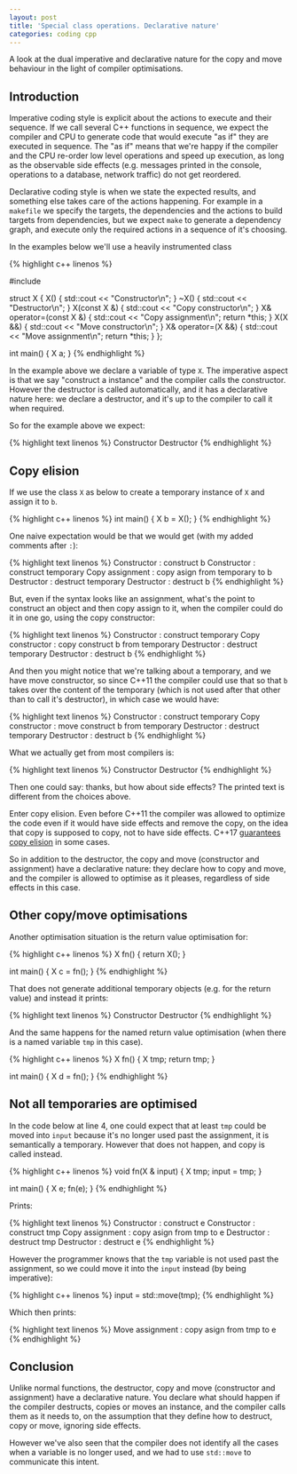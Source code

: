 ```yaml
---
layout: post
title: 'Special class operations. Declarative nature'
categories: coding cpp
---
```


A look at the dual imperative and declarative nature for the copy and move
behaviour in the light of compiler optimisations.


## Introduction

Imperative coding style is explicit about the actions to execute and their
sequence. If we call several C++ functions in sequence, we expect the compiler
and CPU to generate code that would execute "as if" they are executed in
sequence.  The "as if" means that we're happy if the compiler and the CPU
re-order low level operations and speed up execution, as long as the observable
side effects (e.g.  messages printed in the console, operations to a database,
network traffic) do not get reordered.

Declarative coding style is when we state the expected results, and something
else takes care of the actions happening. For example in a `makefile` we
specify the targets, the dependencies and the actions to build targets from
dependencies, but we expect `make` to generate a dependency graph, and execute
only the required actions in a sequence of it's choosing.

In the examples below we'll use a heavily instrumented class

{% highlight c++ linenos %}

#include <iostream>

struct X
{
  X() { std::cout << "Constructor\n"; }
  ~X() { std::cout << "Destructor\n"; }
  X(const X &) { std::cout << "Copy constructor\n"; }
  X& operator=(const X &) { std::cout << "Copy assignment\n"; return *this; }
  X(X &&) { std::cout << "Move constructor\n"; }
  X& operator=(X &&) { std::cout << "Move assignment\n"; return *this; }
};

int main()
{
  X a;
}
{% endhighlight %}

In the example above we declare a variable of type `X`. The imperative aspect
is that we say "construct a instance" and the compiler calls the constructor.
However the destructor is called automatically, and it has a declarative nature
here: we declare a destructor, and it's up to the compiler to call it when
required.

So for the example above we expect:

{% highlight text linenos %}
Constructor
Destructor
{% endhighlight %}


## Copy elision

If we use the class `X` as below to create a temporary instance of `X` and
assign it to `b`.

{% highlight c++ linenos %}
int main()
{
  X b = X();
}
{% endhighlight %}

One naive expectation would be that we would get (with my added comments after
`:`):

{% highlight text linenos %}
Constructor : construct b
Constructor : construct temporary
Copy assignment : copy asign from temporary to b
Destructor : destruct temporary
Destructor : destruct b
{% endhighlight %}

But, even if the syntax looks like an assignment, what's the point to construct
an object and then copy assign to it, when the compiler could do it in one go,
using the copy constructor:

{% highlight text linenos %}
Constructor : construct temporary
Copy constructor : copy construct b from temporary
Destructor : destruct temporary
Destructor : destruct b
{% endhighlight %}

And then you might notice that we're talking about a temporary, and we have
move constructor, so since C++11 the compiler could use that so that `b` takes
over the content of the temporary (which is not used after that other than to
call it's destructor), in which case we would have:

{% highlight text linenos %}
Constructor : construct temporary
Copy constructor : move construct b from temporary
Destructor : destruct temporary
Destructor : destruct b
{% endhighlight %}

What we actually get from most compilers is:

{% highlight text linenos %}
Constructor
Destructor
{% endhighlight %}

Then one could say: thanks, but how about side effects? The printed text is
different from the choices above.

Enter copy elision. Even before C++11 the compiler was allowed to optimize the
code even if it would have side effects and remove the copy, on the idea that
copy is supposed to copy, not to have side effects. C++17 [guarantees copy
elision][cpp17-copy-elision] in some cases.

So in addition to the destructor, the copy and move (constructor and
assignment) have a declarative nature: they declare how to copy and move, and
the compiler is allowed to optimise as it pleases, regardless of side effects
in this case.


## Other copy/move optimisations

Another optimisation situation is the return value optimisation for:

{% highlight c++ linenos %}
X fn()
{
  return X();
}

int main()
{
  X c = fn();
}
{% endhighlight %}

That does not generate additional temporary objects (e.g. for the return value)
and instead it prints:

{% highlight text linenos %}
Constructor
Destructor
{% endhighlight %}

And the same happens for the named return value optimisation (when there is a
named variable `tmp` in this case).

{% highlight c++ linenos %}
X fn()
{
  X tmp;
  return tmp;
}

int main()
{
  X d = fn();
}
{% endhighlight %}


## Not all temporaries are optimised

In the code below at line 4, one could expect that at least `tmp` could be
moved into `input` because it's no longer used past the assignment, it is
semantically a temporary. However that does not happen, and copy is called
instead.

{% highlight c++ linenos %}
void fn(X & input)
{
  X tmp;
  input = tmp;
}

int main()
{
  X e;
  fn(e);
}
{% endhighlight %}

Prints:

{% highlight text linenos %}
Constructor : construct e
Constructor : construct tmp
Copy assignment : copy asign from tmp to e
Destructor : destruct tmp
Destructor : destruct e
{% endhighlight %}

However the programmer knows that the `tmp` variable is not used past the
assignment, so we could move it into the `input` instead (by being imperative):

{% highlight c++ linenos %}
  input = std::move(tmp);
{% endhighlight %}

Which then prints:

{% highlight text linenos %}
Move assignment : copy asign from tmp to e
{% endhighlight %}


## Conclusion

Unlike normal functions, the destructor, copy and move (constructor and
assignment) have a declarative nature. You declare what should happen if the
compiler destructs, copies or moves an instance, and the compiler calls them as
it needs to, on the assumption that they define how to destruct, copy or move,
ignoring side effects.

However we've also seen that the compiler does not identify all the cases when
a variable is no longer used, and we had to use `std::move` to communicate this
intent.

[cpp17-copy-elision]: http://www.open-std.org/jtc1/sc22/wg21/docs/papers/2015/p0135r0.html
